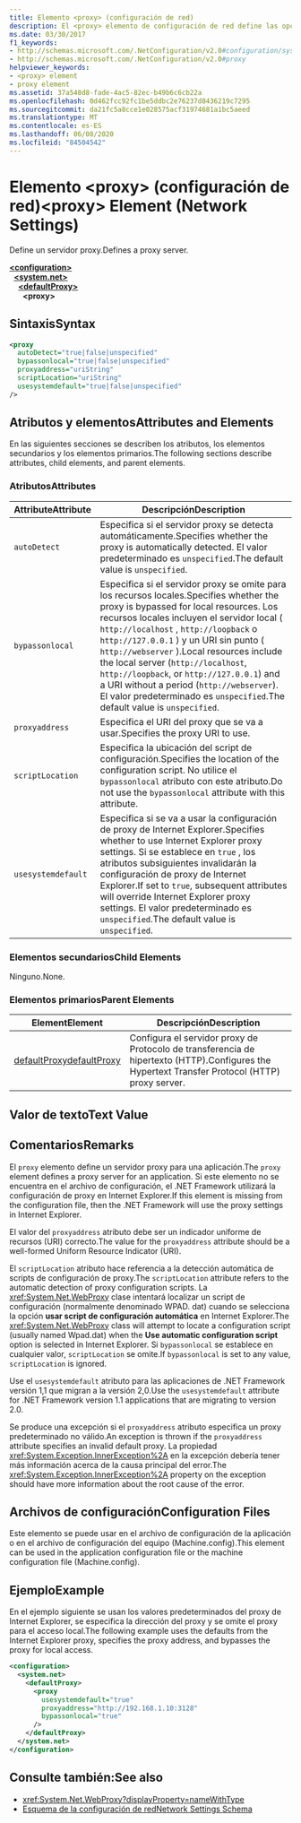 ```yaml
---
title: Elemento <proxy> (configuración de red)
description: El <proxy> elemento de configuración de red define las opciones del servidor proxy en el .NET Framework. En este artículo se incluye un ejemplo.
ms.date: 03/30/2017
f1_keywords:
- http://schemas.microsoft.com/.NetConfiguration/v2.0#configuration/system.net/defaultProxy/proxy
- http://schemas.microsoft.com/.NetConfiguration/v2.0#proxy
helpviewer_keywords:
- <proxy> element
- proxy element
ms.assetid: 37a548d8-fade-4ac5-82ec-b49b6c6cb22a
ms.openlocfilehash: 0d462fcc92fc1be5ddbc2e76237d8436219c7295
ms.sourcegitcommit: da21fc5a8cce1e028575acf31974681a1bc5aeed
ms.translationtype: MT
ms.contentlocale: es-ES
ms.lasthandoff: 06/08/2020
ms.locfileid: "84504542"
---
```

# <a name="proxy-element-network-settings"></a><span data-ttu-id="c4a42-104">Elemento \<proxy> (configuración de red)</span><span class="sxs-lookup"><span data-stu-id="c4a42-104">\<proxy> Element (Network Settings)</span></span>
<span data-ttu-id="c4a42-105">Define un servidor proxy.</span><span class="sxs-lookup"><span data-stu-id="c4a42-105">Defines a proxy server.</span></span>  

[**\<configuration>**](../configuration-element.md)\
&nbsp;&nbsp;[**\<system.net>**](system-net-element-network-settings.md)\
&nbsp;&nbsp;&nbsp;&nbsp;[**\<defaultProxy>**](defaultproxy-element-network-settings.md)\
&nbsp;&nbsp;&nbsp;&nbsp;&nbsp;&nbsp;**\<proxy>**

## <a name="syntax"></a><span data-ttu-id="c4a42-106">Sintaxis</span><span class="sxs-lookup"><span data-stu-id="c4a42-106">Syntax</span></span>  
  
```xml  
<proxy
  autoDetect="true|false|unspecified"
  bypassonlocal="true|false|unspecified"
  proxyaddress="uriString"
  scriptLocation="uriString"
  usesystemdefault="true|false|unspecified"
/>
```  
  
## <a name="attributes-and-elements"></a><span data-ttu-id="c4a42-107">Atributos y elementos</span><span class="sxs-lookup"><span data-stu-id="c4a42-107">Attributes and Elements</span></span>  
 <span data-ttu-id="c4a42-108">En las siguientes secciones se describen los atributos, los elementos secundarios y los elementos primarios.</span><span class="sxs-lookup"><span data-stu-id="c4a42-108">The following sections describe attributes, child elements, and parent elements.</span></span>  
  
### <a name="attributes"></a><span data-ttu-id="c4a42-109">Atributos</span><span class="sxs-lookup"><span data-stu-id="c4a42-109">Attributes</span></span>  
  
|<span data-ttu-id="c4a42-110">**Attribute**</span><span class="sxs-lookup"><span data-stu-id="c4a42-110">**Attribute**</span></span>|<span data-ttu-id="c4a42-111">**Descripción**</span><span class="sxs-lookup"><span data-stu-id="c4a42-111">**Description**</span></span>|  
|-------------------|---------------------|  
|`autoDetect`|<span data-ttu-id="c4a42-112">Especifica si el servidor proxy se detecta automáticamente.</span><span class="sxs-lookup"><span data-stu-id="c4a42-112">Specifies whether the proxy is automatically detected.</span></span> <span data-ttu-id="c4a42-113">El valor predeterminado es `unspecified`.</span><span class="sxs-lookup"><span data-stu-id="c4a42-113">The default value is `unspecified`.</span></span>|  
|`bypassonlocal`|<span data-ttu-id="c4a42-114">Especifica si el servidor proxy se omite para los recursos locales.</span><span class="sxs-lookup"><span data-stu-id="c4a42-114">Specifies whether the proxy is bypassed for local resources.</span></span> <span data-ttu-id="c4a42-115">Los recursos locales incluyen el servidor local ( `http://localhost` , `http://loopback` o `http://127.0.0.1` ) y un URI sin punto ( `http://webserver` ).</span><span class="sxs-lookup"><span data-stu-id="c4a42-115">Local resources include the local server (`http://localhost`, `http://loopback`, or `http://127.0.0.1`) and a URI without a period (`http://webserver`).</span></span> <span data-ttu-id="c4a42-116">El valor predeterminado es `unspecified`.</span><span class="sxs-lookup"><span data-stu-id="c4a42-116">The default value is `unspecified`.</span></span>|  
|`proxyaddress`|<span data-ttu-id="c4a42-117">Especifica el URI del proxy que se va a usar.</span><span class="sxs-lookup"><span data-stu-id="c4a42-117">Specifies the proxy URI to use.</span></span>|  
|`scriptLocation`|<span data-ttu-id="c4a42-118">Especifica la ubicación del script de configuración.</span><span class="sxs-lookup"><span data-stu-id="c4a42-118">Specifies the location of the configuration script.</span></span> <span data-ttu-id="c4a42-119">No utilice el `bypassonlocal` atributo con este atributo.</span><span class="sxs-lookup"><span data-stu-id="c4a42-119">Do not use the `bypassonlocal` attribute with this attribute.</span></span> |  
|`usesystemdefault`|<span data-ttu-id="c4a42-120">Especifica si se va a usar la configuración de proxy de Internet Explorer.</span><span class="sxs-lookup"><span data-stu-id="c4a42-120">Specifies whether to use Internet Explorer proxy settings.</span></span> <span data-ttu-id="c4a42-121">Si se establece en `true` , los atributos subsiguientes invalidarán la configuración de proxy de Internet Explorer.</span><span class="sxs-lookup"><span data-stu-id="c4a42-121">If set to `true`, subsequent attributes will override Internet Explorer proxy settings.</span></span> <span data-ttu-id="c4a42-122">El valor predeterminado es `unspecified`.</span><span class="sxs-lookup"><span data-stu-id="c4a42-122">The default value is `unspecified`.</span></span>|  
  
### <a name="child-elements"></a><span data-ttu-id="c4a42-123">Elementos secundarios</span><span class="sxs-lookup"><span data-stu-id="c4a42-123">Child Elements</span></span>  
 <span data-ttu-id="c4a42-124">Ninguno.</span><span class="sxs-lookup"><span data-stu-id="c4a42-124">None.</span></span>  
  
### <a name="parent-elements"></a><span data-ttu-id="c4a42-125">Elementos primarios</span><span class="sxs-lookup"><span data-stu-id="c4a42-125">Parent Elements</span></span>  
  
|<span data-ttu-id="c4a42-126">**Element**</span><span class="sxs-lookup"><span data-stu-id="c4a42-126">**Element**</span></span>|<span data-ttu-id="c4a42-127">**Descripción**</span><span class="sxs-lookup"><span data-stu-id="c4a42-127">**Description**</span></span>|  
|-----------------|---------------------|  
|[<span data-ttu-id="c4a42-128">defaultProxy</span><span class="sxs-lookup"><span data-stu-id="c4a42-128">defaultProxy</span></span>](defaultproxy-element-network-settings.md)|<span data-ttu-id="c4a42-129">Configura el servidor proxy de Protocolo de transferencia de hipertexto (HTTP).</span><span class="sxs-lookup"><span data-stu-id="c4a42-129">Configures the Hypertext Transfer Protocol (HTTP) proxy server.</span></span>|  
  
## <a name="text-value"></a><span data-ttu-id="c4a42-130">Valor de texto</span><span class="sxs-lookup"><span data-stu-id="c4a42-130">Text Value</span></span>  
  
## <a name="remarks"></a><span data-ttu-id="c4a42-131">Comentarios</span><span class="sxs-lookup"><span data-stu-id="c4a42-131">Remarks</span></span>  
 <span data-ttu-id="c4a42-132">El `proxy` elemento define un servidor proxy para una aplicación.</span><span class="sxs-lookup"><span data-stu-id="c4a42-132">The `proxy` element defines a proxy server for an application.</span></span> <span data-ttu-id="c4a42-133">Si este elemento no se encuentra en el archivo de configuración, el .NET Framework utilizará la configuración de proxy en Internet Explorer.</span><span class="sxs-lookup"><span data-stu-id="c4a42-133">If this element is missing from the configuration file, then the .NET Framework will use the proxy settings in Internet Explorer.</span></span>  
  
 <span data-ttu-id="c4a42-134">El valor del `proxyaddress` atributo debe ser un indicador uniforme de recursos (URI) correcto.</span><span class="sxs-lookup"><span data-stu-id="c4a42-134">The value for the `proxyaddress` attribute should be a well-formed Uniform Resource Indicator (URI).</span></span>  
  
 <span data-ttu-id="c4a42-135">El `scriptLocation` atributo hace referencia a la detección automática de scripts de configuración de proxy.</span><span class="sxs-lookup"><span data-stu-id="c4a42-135">The `scriptLocation` attribute refers to the automatic detection of proxy configuration scripts.</span></span> <span data-ttu-id="c4a42-136">La <xref:System.Net.WebProxy> clase intentará localizar un script de configuración (normalmente denominado WPAD. dat) cuando se selecciona la opción **usar script de configuración automática** en Internet Explorer.</span><span class="sxs-lookup"><span data-stu-id="c4a42-136">The <xref:System.Net.WebProxy> class will attempt to locate a configuration script (usually named Wpad.dat) when the **Use automatic configuration script** option is selected in Internet Explorer.</span></span> <span data-ttu-id="c4a42-137">Si `bypassonlocal` se establece en cualquier valor, `scriptLocation` se omite.</span><span class="sxs-lookup"><span data-stu-id="c4a42-137">If `bypassonlocal` is set to any value, `scriptLocation` is ignored.</span></span>
  
 <span data-ttu-id="c4a42-138">Use el `usesystemdefault` atributo para las aplicaciones de .NET Framework versión 1,1 que migran a la versión 2,0.</span><span class="sxs-lookup"><span data-stu-id="c4a42-138">Use the `usesystemdefault` attribute for .NET Framework version 1.1 applications that are migrating to version 2.0.</span></span>  
  
 <span data-ttu-id="c4a42-139">Se produce una excepción si el `proxyaddress` atributo especifica un proxy predeterminado no válido.</span><span class="sxs-lookup"><span data-stu-id="c4a42-139">An exception is thrown if the `proxyaddress` attribute specifies an invalid default proxy.</span></span> <span data-ttu-id="c4a42-140">La propiedad <xref:System.Exception.InnerException%2A> en la excepción debería tener más información acerca de la causa principal del error.</span><span class="sxs-lookup"><span data-stu-id="c4a42-140">The <xref:System.Exception.InnerException%2A> property on the exception should have more information about the root cause of the error.</span></span>  
  
## <a name="configuration-files"></a><span data-ttu-id="c4a42-141">Archivos de configuración</span><span class="sxs-lookup"><span data-stu-id="c4a42-141">Configuration Files</span></span>  
 <span data-ttu-id="c4a42-142">Este elemento se puede usar en el archivo de configuración de la aplicación o en el archivo de configuración del equipo (Machine.config).</span><span class="sxs-lookup"><span data-stu-id="c4a42-142">This element can be used in the application configuration file or the machine configuration file (Machine.config).</span></span>  
  
## <a name="example"></a><span data-ttu-id="c4a42-143">Ejemplo</span><span class="sxs-lookup"><span data-stu-id="c4a42-143">Example</span></span>  
 <span data-ttu-id="c4a42-144">En el ejemplo siguiente se usan los valores predeterminados del proxy de Internet Explorer, se especifica la dirección del proxy y se omite el proxy para el acceso local.</span><span class="sxs-lookup"><span data-stu-id="c4a42-144">The following example uses the defaults from the Internet Explorer proxy, specifies the proxy address, and bypasses the proxy for local access.</span></span>  
  
```xml  
<configuration>  
  <system.net>  
    <defaultProxy>  
      <proxy  
        usesystemdefault="true"  
        proxyaddress="http://192.168.1.10:3128"  
        bypassonlocal="true"  
      />  
    </defaultProxy>  
  </system.net>  
</configuration>  
```  
  
## <a name="see-also"></a><span data-ttu-id="c4a42-145">Consulte también:</span><span class="sxs-lookup"><span data-stu-id="c4a42-145">See also</span></span>

- <xref:System.Net.WebProxy?displayProperty=nameWithType>
- [<span data-ttu-id="c4a42-146">Esquema de la configuración de red</span><span class="sxs-lookup"><span data-stu-id="c4a42-146">Network Settings Schema</span></span>](index.md)
